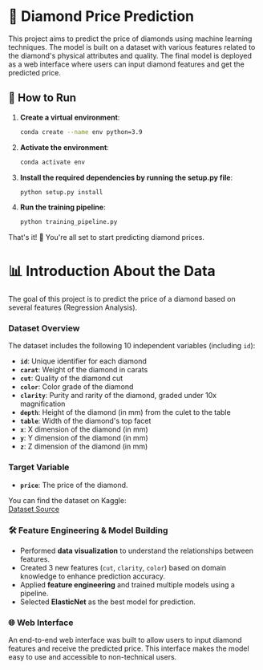 # 💎 Diamond Price Prediction

This project aims to predict the price of diamonds using machine learning techniques. The model is built on a dataset with various features related to the diamond's physical attributes and quality. The final model is deployed as a web interface where users can input diamond features and get the predicted price.

## 🚀 How to Run

1. **Create a virtual environment**:
   ```bash
   conda create --name env python=3.9
   
2. **Activate the environment**:
   ```bash
   conda activate env

3. **Install the required dependencies by running the setup.py file**:
   ```bash
   python setup.py install

4. **Run the training pipeline**:
   ```bash
   python training_pipeline.py

That's it! 🎉 You're all set to start predicting diamond prices.

# 📊 Introduction About the Data

The goal of this project is to predict the price of a diamond based on several features (Regression Analysis).

### **Dataset Overview**

The dataset includes the following 10 independent variables (including `id`):

- **`id`**: Unique identifier for each diamond
- **`carat`**: Weight of the diamond in carats
- **`cut`**: Quality of the diamond cut
- **`color`**: Color grade of the diamond
- **`clarity`**: Purity and rarity of the diamond, graded under 10x magnification
- **`depth`**: Height of the diamond (in mm) from the culet to the table
- **`table`**: Width of the diamond's top facet
- **`x`**: X dimension of the diamond (in mm)
- **`y`**: Y dimension of the diamond (in mm)
- **`z`**: Z dimension of the diamond (in mm)

### **Target Variable**

- **`price`**: The price of the diamond.

You can find the dataset on Kaggle:  
[Dataset Source](https://www.kaggle.com/competitions/playground-series-s3e8/data?select=train.csv)


### 🛠️ Feature Engineering & Model Building

- Performed **data visualization** to understand the relationships between features.
- Created 3 new features (`cut`, `clarity`, `color`) based on domain knowledge to enhance prediction accuracy.
- Applied **feature engineering** and trained multiple models using a pipeline.
- Selected **ElasticNet** as the best model for prediction.


### 🌐 Web Interface

An end-to-end web interface was built to allow users to input diamond features and receive the predicted price. This interface makes the model easy to use and accessible to non-technical users.
